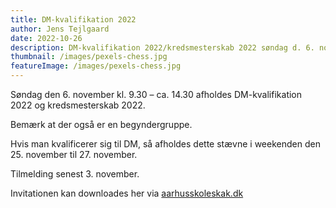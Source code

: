 ```yaml
---
title: DM-kvalifikation 2022
author: Jens Tejlgaard
date: 2022-10-26
description: DM-kvalifikation 2022/kredsmesterskab 2022 søndag d. 6. november
thumbnail: /images/pexels-chess.jpg
featureImage: /images/pexels-chess.jpg
---
```


Søndag den 6. november kl. 9.30 – ca. 14.30 afholdes DM-kvalifikation 2022 og kredsmesterskab 2022.

Bemærk at der også er en begyndergruppe.

Hvis man kvalificerer sig til DM, så afholdes dette stævne i weekenden den 25. november til 27. november.

Tilmelding senest 3. november.

Invitationen kan downloades her via [aarhusskoleskak.dk](http://aarhusskoleskak.dk/wp-content/uploads/dm-kval-2022.pdf)